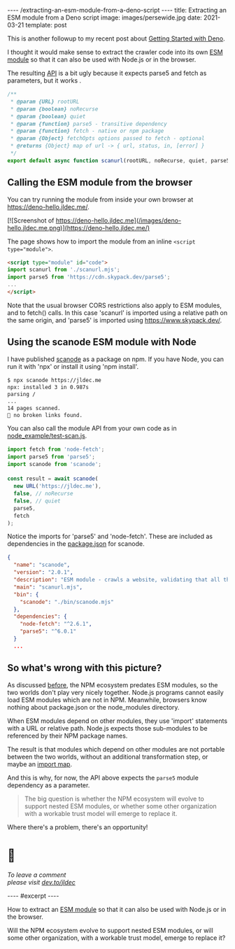 ---- /extracting-an-esm-module-from-a-deno-script ----
title: Extracting an ESM module from a Deno script
image: images/persewide.jpg
date: 2021-03-21
template: post

This is another followup to my recent post about [Getting Started with Deno](/getting-started-with-deno).

I thought it would make sense to extract the crawler code into its own [ESM module](/migrating-from-cjs-to-esm) so that it can also be used with Node.js or in the browser.

The resulting [API](https://github.com/jldec/deno-hello/blob/main/scanurl.mjs#L18) is a bit ugly because it expects parse5 and fetch as parameters, but it works  .

```js
/**
 * @param {URL} rootURL
 * @param {boolean} noRecurse
 * @param {boolean} quiet
 * @param {function} parse5 - transitive dependency
 * @param {function} fetch - native or npm package
 * @param {Object} fetchOpts options passed to fetch - optional
 * @returns {Object} map of url -> { url, status, in, [error] }
 */
export default async function scanurl(rootURL, noRecurse, quiet, parse5, fetch, fetchOpts) {
```

## Calling the ESM module from the browser

You can try running the module from inside your own browser at https://deno-hello.jldec.me/.

[![Screenshot of https://deno-hello.jldec.me](/images/deno-hello.jldec.me.png)](https://deno-hello.jldec.me/)

The page shows how to import the module from an inline `<script type="module">`.

```html
<script type="module" id="code">
import scanurl from './scanurl.mjs';
import parse5 from 'https://cdn.skypack.dev/parse5';
...
</script>
```

Note that the usual browser CORS restrictions also apply to ESM modules, and to fetch() calls. In this case 'scanurl' is imported using a relative path on the same origin, and 'parse5' is imported using https://www.skypack.dev/.

## Using the scanode ESM module with Node

I have published [scanode](https://www.npmjs.com/package/scanode) as a package on npm. If you have Node, you can run it with 'npx' or install it using 'npm install'.

```
$ npx scanode https://jldec.me
npx: installed 3 in 0.987s
parsing /
...
14 pages scanned.
🎉 no broken links found.
```

You can also call the module API from your own code as in [node_example/test-scan.js](https://github.com/jldec/deno-hello/blob/main/node_example/test-scan.js).

```js
import fetch from 'node-fetch';
import parse5 from 'parse5';
import scanode from 'scanode';

const result = await scanode(
  new URL('https://jldec.me'),
  false, // noRecurse
  false, // quiet
  parse5,
  fetch
);
```

Notice the imports for 'parse5' and 'node-fetch'. These are included as dependencies in the [package.json](https://github.com/jldec/deno-hello/blob/main/package.json#L9) for scanode.

```json
{
  "name": "scanode",
  "version": "2.0.1",
  "description": "ESM module - crawls a website, validating that all the links on the site which point to the same orgin can be fetched.",
  "main": "scanurl.mjs",
  "bin": {
    "scanode": "./bin/scanode.mjs"
  },
  "dependencies": {
    "node-fetch": "^2.6.1",
    "parse5": "^6.0.1"
  }
  ...
```

## So what's wrong with this picture?

As discussed [before](/migrating-from-cjs-to-esm), the NPM ecosystem predates ESM modules, so the two worlds don't play very nicely together. Node.js programs cannot easily load ESM modules which are not in NPM. Meanwhile, browsers know nothing about package.json or the node_modules directory.

When ESM modules depend on other modules, they use 'import' statements with a URL or relative path. Node.js expects those sub-modules to be referenced by their NPM package names.

The result is that modules which depend on other modules are not portable between the two worlds, without an additional transformation step, or maybe an [import map](https://caniuse.com/import-maps).

And this is why, for now, the API above expects the `parse5` module dependency as a parameter.

> The big question is whether the NPM ecosystem will evolve to support nested ESM modules, or whether some other organization with a workable trust model will emerge to replace it.

Where there's a problem, there's an opportunity!

# 🚀

_To leave a comment  
please visit [dev.to/jldec](https://dev.to/jldec/extracting-an-esm-module-from-a-deno-script-28il)_

---- #excerpt ----

How to extract an [ESM module](/migrating-from-cjs-to-esm) so that it can also be used with Node.js or in the browser.

Will the NPM ecosystem evolve to support nested ESM modules, or will some other organization, with a workable trust model, emerge to replace it?












